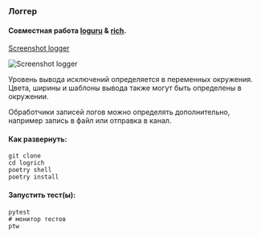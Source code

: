 ### Логгер

#### Совместная работа [loguru](https://loguru.readthedocs.io) & [rich](https://rich.readthedocs.io).

[Screenshot logger](https://disk.yandex.ru/i/JexFefETxnJavA)

![Screenshot logger](wiki/screenshot_logger.png?raw=True "Screenshot")

Уровень вывода исключений определяется в переменных окружения.
Цвета, ширины и шаблоны вывода также могут быть определены в окружении.

Обработчики записей логов можно определять дополнительно, например запись в файл или отправка в канал.

#### Как развернуть:

```shell
git clone 
cd logrich
poetry shell
poetry install
```

#### Запустить тест(ы):

```shell
pytest
# монитор тестов
ptw
```

